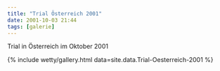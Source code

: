 ```yaml
---
title: "Trial Österreich 2001"
date: 2001-10-03 21:44
tags: [galerie]
---
```

Trial in Österreich im Oktober 2001

<!--more-->

{% include wetty/gallery.html data=site.data.Trial-Oesterreich-2001 %}

